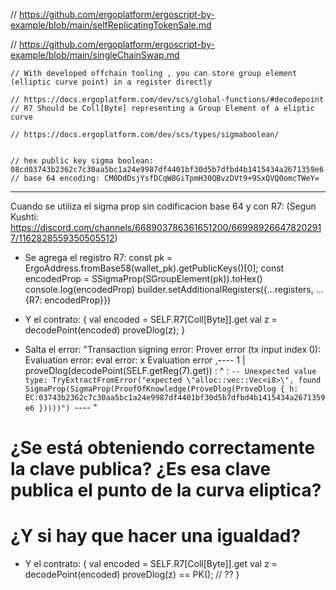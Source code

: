 
// https://github.com/ergoplatform/ergoscript-by-example/blob/main/selfReplicatingTokenSale.md

// https://github.com/ergoplatform/ergoscript-by-example/blob/main/singleChainSwap.md


    // With developed offchain tooling , you can store group element (elliptic curve point) in a register directly

    // https://docs.ergoplatform.com/dev/scs/global-functions/#decodepoint
    // R7 Should be Coll[Byte] representing a Group Element of a eliptic curve

    // https://docs.ergoplatform.com/dev/scs/types/sigmaboolean/


    // hex public key sigma boolean: 08cd03743b2362c7c30aa5bc1a24e9987df4401bf30d5b7dfbd4b1415434a2671359e6
    // base 64 encoding: CM0DdDsjYsfDCqW8GiTpmH30QBvzDVt9+9SxQVQ0omcTWeY=



----

Cuando se utiliza el sigma prop sin codificacion base 64 y con R7:
(Segun Kushti: https://discord.com/channels/668903786361651200/669989266478202917/1162828559350505512)

- Se agrega el registro R7: 
const pk = ErgoAddress.fromBase58(wallet_pk).getPublicKeys()[0];
    const encodedProp = SSigmaProp(SGroupElement(pk)).toHex()
    console.log(encodedProp)
    builder.setAdditionalRegisters({...registers, ...{R7: encodedProp}})

- Y el contrato:
{
    val encoded = SELF.R7[Coll[Byte]].get
    val z = decodePoint(encoded)
    proveDlog(z);
}

- Salta el error:
"Transaction signing error: Prover error (tx input index 0): Evaluation error: eval error:   x Evaluation error
   ,----
 1 | proveDlog(decodePoint(SELF.getReg(7).get))
   : ^
   : `-- Unexpected value type: TryExtractFromError("expected \"alloc::vec::Vec<i8>\", found SigmaProp(SigmaProp(ProofOfKnowledge(ProveDlog(ProveDlog { h: EC:03743b2362c7c30aa5bc1a24e9987df4401bf30d5b7dfbd4b1415434a2671359e6 }))))")
   `----
"


# ¿Se está obteniendo correctamente la clave publica? ¿Es esa clave publica el punto de la curva eliptica?





# ¿Y si hay que hacer una igualdad?

- Y el contrato:
{
    val encoded = SELF.R7[Coll[Byte]].get
    val z = decodePoint(encoded)
    proveDlog(z) == PK(); // ??
}

